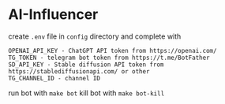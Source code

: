 # AI-Influencer

create ```.env``` file in ```config``` directory and complete with
```
OPENAI_API_KEY - ChatGPT API token from https://openai.com/
TG_TOKEN - telegram bot token from https://t.me/BotFather
SD_API_KEY - Stable diffusion API token from https://stablediffusionapi.com/ or other
TG_CHANNEL_ID - channel ID
```

run bot with ```make bot```
kill bot with ```make bot-kill```
